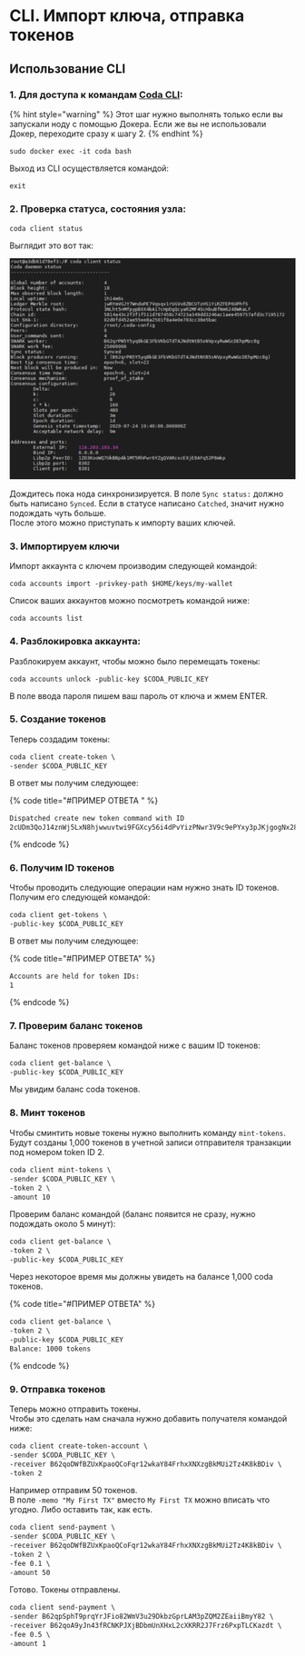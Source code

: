 # CLI. Импорт ключа, отправка токенов

## Использование CLI

### 1. Для доступа к командам [Coda CLI](https://codaprotocol.com/docs/cli-reference):

{% hint style="warning" %}
Этот шаг нужно выполнять только если вы запускали ноду с помощью Докера. Если же вы не использовали Докер, переходите сразу к шагу 2.
{% endhint %}

```text
sudo docker exec -it coda bash
```

Выход из CLI осуществляется командой:

```text
exit
```

### 2. Проверка статуса, состояния узла:

```text
coda client status
```

Выглядит это вот так:

![](../.gitbook/assets/image%20%283%29.png)

Дождитесь пока нода синхронизируется. В поле `Sync status:` должно быть написано `Synced`. Если в статусе написано `Catched`, значит нужно подождать чуть больше.  
После этого можно приступать к импорту ваших ключей.

### 3. Импортируем ключи

 Импорт аккаунта с ключем производим следующей командой:

```text
coda accounts import -privkey-path $HOME/keys/my-wallet
```

Список ваших аккаунтов можно посмотреть командой ниже:

```text
coda accounts list
```

### 4. Разблокировка аккаунта:

Разблокируем аккаунт, чтобы можно было перемещать токены:

```text
coda accounts unlock -public-key $CODA_PUBLIC_KEY
```

В поле ввода пароля пишем ваш пароль от ключа и жмем ENTER.

### 5. Создание токенов

Теперь создадим токены:

```text
coda client create-token \
-sender $CODA_PUBLIC_KEY
```

В ответ мы получим следующее:

{% code title="\#ПРИМЕР ОТВЕТА " %}
```text
Dispatched create new token command with ID 2cUDm3QoJ14znWj5LxN8hjwwuvtwi9FGXcy56i4dPvYizPNwr3V9c9ePYxy3pJKjgogNx28jwHhqupi6wHFgXBmU5iX27iK1zUvJarj6wJsUG8segWXc4LGPed66YbYk3u9HiWw4v8cYYEqcy1mU6hqfj5JPMPthEBifxUMHZTqCwZmYWSdiERxB6PtPEdXVraWaYPVU4Q8vtpSN7oSTK1AXyXLYYR835CBrNSmgbLvoBDNroCKwcQrzw4b76BFNLe6EuWvBcMgX6npeeAbPg8z8iJ4PKz3gA64o1Y72kCrqyqus718LwXcmp5jxsYvJB2CJHzyZ
```
{% endcode %}

### 6. Получим ID токенов

Чтобы проводить следующие операции нам нужно знать ID токенов. Получим его следующей командой:

```text
coda client get-tokens \
-public-key $CODA_PUBLIC_KEY
```

В ответ мы получим следующее:

{% code title="\#ПРИМЕР ОТВЕТА" %}
```text
Accounts are held for token IDs:
1
```
{% endcode %}

### 7. Проверим баланс токенов

Баланс токенов проверяем командой ниже с вашим ID токенов:

```text
coda client get-balance \
-public-key $CODA_PUBLIC_KEY
```

Мы увидим баланс coda токенов.

### 8. Минт токенов

Чтобы сминтить новые токены нужно выполнить команду `mint-tokens`. Будут созданы 1,000 токенов в учетной записи отправителя транзакции под номером token ID 2.

```text
coda client mint-tokens \
-sender $CODA_PUBLIC_KEY \
-token 2 \
-amount 10
```

Проверим баланс командой \(баланс появится не сразу, нужно подождать около 5 минут\):

```text
coda client get-balance \
-token 2 \
-public-key $CODA_PUBLIC_KEY
```

Через некоторое время мы должны увидеть на балансе 1,000 coda токенов.

{% code title="\#ПРИМЕР ОТВЕТА" %}
```text
coda client get-balance \
-token 2 \
-public-key $CODA_PUBLIC_KEY
Balance: 1000 tokens
```
{% endcode %}

### 9. Отправка токенов

Теперь можно отправить токены.  
Чтобы это сделать нам сначала нужно добавить получателя командой ниже:

```text
coda client create-token-account \
-sender $CODA_PUBLIC_KEY \
-receiver B62qoDWfBZUxKpaoQCoFqr12wkaY84FrhxXNXzgBkMUi2Tz4K8kBDiv \
-token 2
```

Например отправим 50 токенов.   
В поле `-memo "My First TX"` вместо `My First TX` можно вписать что угодно. Либо оставить так, как есть.

```text
coda client send-payment \
-sender $CODA_PUBLIC_KEY \
-receiver B62qoDWfBZUxKpaoQCoFqr12wkaY84FrhxXNXzgBkMUi2Tz4K8kBDiv \
-token 2 \
-fee 0.1 \
-amount 50
```

Готово. Токены отправлены.

```text
coda client send-payment \
-sender B62qpSphT9prqYrJFio82WmV3u29DkbzGprLAM3pZQM2ZEaiiBmyY82 \
-receiver B62qoA9yJn43fRCNKPJXjBDbmUnXHxL2cXKRR2J7Frz6PxpTLCKazdt \
-fee 0.5 \
-amount 1
```

